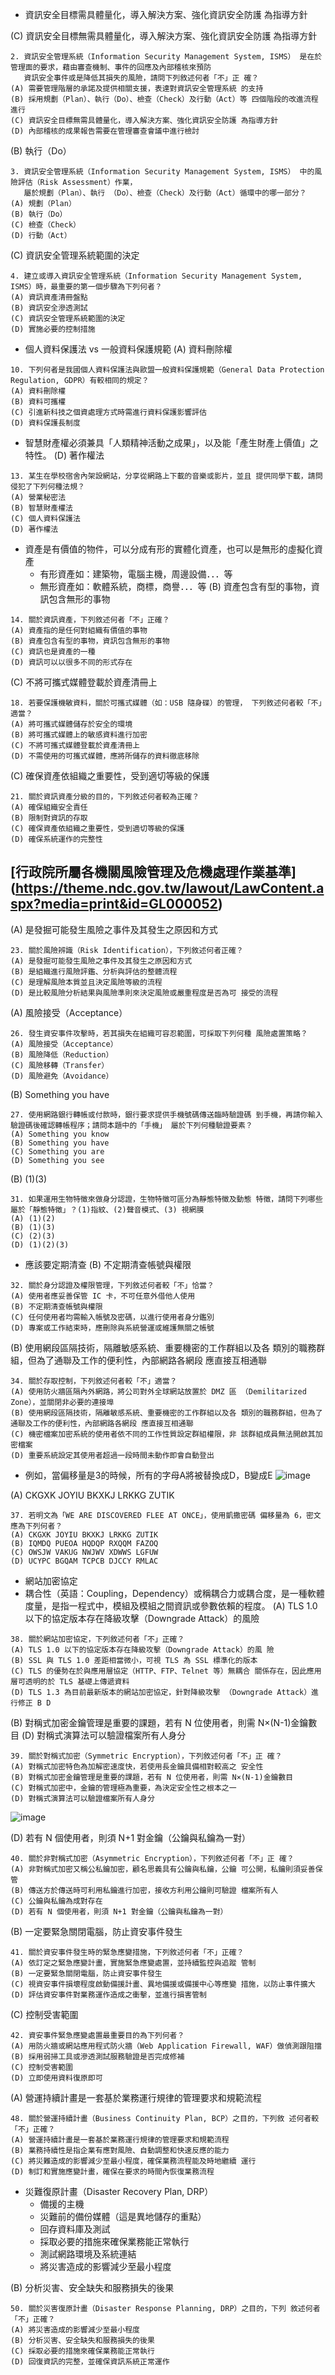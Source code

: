 - 資訊安全目標需具體量化，導入解決方案、強化資訊安全防護 為指導方針

(C) 資訊安全目標無需具體量化，導入解決方案、強化資訊安全防護 為指導方針
```
2. 資訊安全管理系統（Information Security Management System, ISMS） 是在於管理面的要求，藉由審查機制、事件的回應及內部稽核來預防 
   資訊安全事件或是降低其損失的風險，請問下列敘述何者「不」正 確？
(A) 需要管理階層的承諾及提供相關支援，表達對資訊安全管理系統 的支持
(B) 採用規劃（Plan）、執行（Do）、檢查（Check）及行動（Act）等 四個階段的改進流程進行
(C) 資訊安全目標無需具體量化，導入解決方案、強化資訊安全防護 為指導方針
(D) 內部稽核的成果報告需要在管理審查會議中進行檢討
```

(B) 執行（Do）
```
3. 資訊安全管理系統（Information Security Management System, ISMS） 中的風險評估（Risk Assessment）作業，
   屬於規劃（Plan）、執行 （Do）、檢查（Check）及行動（Act）循環中的哪一部分？
(A) 規劃（Plan）
(B) 執行（Do）
(C) 檢查（Check）
(D) 行動（Act）

```

(C) 資訊安全管理系統範圍的決定
```
4. 建立或導入資訊安全管理系統（Information Security Management System, ISMS）時，最重要的第一個步驟為下列何者？
(A) 資訊資產清冊盤點
(B) 資訊安全滲透測試
(C) 資訊安全管理系統範圍的決定
(D) 實施必要的控制措施
```

- 個人資料保護法 vs 一般資料保護規範
(A) 資料刪除權
```
10. 下列何者是我國個人資料保護法與歐盟一般資料保護規範（General Data Protection Regulation, GDPR）有較相同的規定？
(A) 資料刪除權
(B) 資料可攜權
(C) 引進新科技之個資處理方式時需進行資料保護影響評估
(D) 資料保護長制度
```

- 智慧財產權必須兼具「人類精神活動之成果」，以及能「產生財產上價值」之特性。
(D) 著作權法
```
13. 某生在學校宿舍內架設網站，分享從網路上下載的音樂或影片，並且 提供同學下載，請問侵犯了下列何種法規？
(A) 營業秘密法
(B) 智慧財產權法
(C) 個人資料保護法
(D) 著作權法
```

- 資產是有價值的物件，可以分成有形的實體化資產，也可以是無形的虛擬化資產
   - 有形資產如：建築物，電腦主機，周邊設備．．．等
   - 無形資產如：軟體系統，商標，商譽．．．等
(B) 資產包含有型的事物，資訊包含無形的事物
```
14. 關於資訊資產，下列敘述何者「不」正確？
(A) 資產指的是任何對組織有價值的事物
(B) 資產包含有型的事物，資訊包含無形的事物
(C) 資訊也是資產的一種
(D) 資訊可以以很多不同的形式存在
```

(C) 不將可攜式媒體登載於資產清冊上
```
18. 若要保護機敏資料，關於可攜式媒體（如：USB 隨身碟）的管理， 下列敘述何者較「不」適當？
(A) 將可攜式媒體儲存於安全的環境
(B) 將可攜式媒體上的敏感資料進行加密
(C) 不將可攜式媒體登載於資產清冊上
(D) 不需使用的可攜式媒體，應將所儲存的資料徹底移除
```

(C) 確保資產依組織之重要性，受到適切等級的保護
```
21. 關於資訊資產分級的目的，下列敘述何者較為正確？
(A) 確保組織安全責任
(B) 限制對資訊的存取
(C) 確保資產依組織之重要性，受到適切等級的保護
(D) 確保系統運作的完整性
```
## [行政院所屬各機關風險管理及危機處理作業基準] (https://theme.ndc.gov.tw/lawout/LawContent.aspx?media=print&id=GL000052)

(A) 是發掘可能發生風險之事件及其發生之原因和方式
```
23. 關於風險辨識（Risk Identification），下列敘述何者正確？
(A) 是發掘可能發生風險之事件及其發生之原因和方式
(B) 是組織進行風險評鑑、分析與評估的整體流程
(C) 是理解風險本質並且決定風險等級的流程
(D) 是比較風險分析結果與風險準則來決定風險或嚴重程度是否為可 接受的流程
```

(A) 風險接受（Acceptance）
```
26. 發生資安事件攻擊時，若其損失在組織可容忍範圍，可採取下列何種 風險處置策略？
(A) 風險接受（Acceptance）
(B) 風險降低（Reduction）
(C) 風險移轉（Transfer）
(D) 風險避免（Avoidance）
```

(B) Something you have
```
27. 使用網路銀行轉帳或付款時，銀行要求提供手機號碼傳送臨時驗證碼 到手機，再請你輸入驗證碼後確認轉帳程序；請問本題中的「手機」 屬於下列何種驗證要素？
(A) Something you know
(B) Something you have
(C) Something you are
(D) Something you see
```

(B) (1)(3)
```
31. 如果運用生物特徵來做身分認證，生物特徵可區分為靜態特徵及動態 特徵，請問下列哪些屬於「靜態特徵」？(1)指紋、(2)聲音模式、(3) 視網膜
(A) (1)(2)
(B) (1)(3)
(C) (2)(3)
(D) (1)(2)(3)
```

- 應該要定期清查
(B) 不定期清查帳號與權限
```
32. 關於身分認證及權限管理，下列敘述何者較「不」恰當？
(A) 使用者應妥善保管 IC 卡，不可任意外借他人使用
(B) 不定期清查帳號與權限
(C) 任何使用者均需輸入帳號及密碼，以進行使用者身分鑑別
(D) 專案或工作結束時，應刪除與系統營運或維護無關之帳號
```

(B) 使用網段區隔技術，隔離敏感系統、重要機密的工作群組以及各 類別的職務群組，但為了通聯及工作的便利性，內部網路各網段 應直接互相通聯
```
34. 關於存取控制，下列敘述何者較「不」適當？
(A) 使用防火牆區隔內外網路，將公司對外全球網站放置於 DMZ 區 （Demilitarized Zone），並關閉非必要的連接埠
(B) 使用網段區隔技術，隔離敏感系統、重要機密的工作群組以及各 類別的職務群組，但為了通聯及工作的便利性，內部網路各網段 應直接互相通聯
(C) 機密檔案加密系統的使用者依不同的工作性質設定群組權限，非 該群組成員無法開啟其加密檔案
(D) 重要系統設定其使用者超過一段時間未動作即會自動登出
```

- 例如，當偏移量是3的時候，所有的字母A將被替換成D，B變成E
![image](https://user-images.githubusercontent.com/71476327/197520098-248dfaef-5af3-472b-89ad-9096a9e2e32b.png)

(A) CKGXK JOYIU BKXKJ LRKKG ZUTIK
```
37. 若明文為「WE ARE DISCOVERED FLEE AT ONCE」，使用凱撒密碼 偏移量為 6，密文應為下列何者？
(A) CKGXK JOYIU BKXKJ LRKKG ZUTIK
(B) IQMDQ PUEOA HQDQP RXQQM FAZOQ
(C) OWSJW VAKUG NWJWV XDWWS LGFUW
(D) UCYPC BGQAM TCPCB DJCCY RMLAC
```

- 網站加密協定
- 耦合性（英語：Coupling，Dependency）或稱耦合力或耦合度，是一種軟體度量，是指一程式中，模組及模組之間資訊或參數依賴的程度。
(A) TLS 1.0 以下的協定版本存在降級攻擊（Downgrade Attack）的風險
```
38. 關於網站加密協定，下列敘述何者「不」正確？
(A) TLS 1.0 以下的協定版本存在降級攻擊（Downgrade Attack）的風 險
(B) SSL 與 TLS 1.0 差距相當微小，可視 TLS 為 SSL 標準化的版本
(C) TLS 的優勢在於與應用層協定（HTTP、FTP、Telnet 等）無耦合 關係存在，因此應用層可透明的於 TLS 基礎上傳遞資料
(D) TLS 1.3 為目前最新版本的網站加密協定，針對降級攻擊 （Downgrade Attack）進行修正 B D
```

(B) 對稱式加密金鑰管理是重要的課題，若有 N 位使用者，則需 N×(N-1)金鑰數目
(D) 對稱式演算法可以驗證檔案所有人身分
```
39. 關於對稱式加密（Symmetric Encryption），下列敘述何者「不」正 確？
(A) 對稱式加密特色為加解密速度快，若使用長金鑰具備相對較高之 安全性
(B) 對稱式加密金鑰管理是重要的課題，若有 N 位使用者，則需 N×(N-1)金鑰數目
(C) 對稱式加密中，金鑰的管理極為重要，為決定安全性之根本之一
(D) 對稱式演算法可以驗證檔案所有人身分
```

![image](https://user-images.githubusercontent.com/71476327/197526528-d1aae006-28a3-4039-87ba-08c73188d1a7.png)

(D) 若有 N 個使用者，則須 N+1 對金鑰（公鑰與私鑰為一對）
```
40. 關於非對稱式加密（Asymmetric Encryption），下列敘述何者「不」正 確？
(A) 非對稱式加密又稱公私鑰加密，顧名思義具有公鑰與私鑰，公鑰 可公開，私鑰則須妥善保管
(B) 傳送方於傳送時可利用私鑰進行加密，接收方利用公鑰則可驗證 檔案所有人
(C) 公鑰與私鑰為成對存在
(D) 若有 N 個使用者，則須 N+1 對金鑰（公鑰與私鑰為一對）
```

(B) 一定要緊急關閉電腦，防止資安事件發生
```
41. 關於資安事件發生時的緊急應變措施，下列敘述何者「不」正確？
(A) 依訂定之緊急應變計畫，實施緊急應變處置，並持續監控與追蹤 管制
(B) 一定要緊急關閉電腦，防止資安事件發生
(C) 視資安事件損壞程度啟動備援計畫、異地備援或備援中心等應變 措施，以防止事件擴大
(D) 評估資安事件對業務運作造成之衝擊，並進行損害管制
```

(C) 控制受害範圍
```
42. 資安事件緊急應變處置最重要目的為下列何者？
(A) 用防火牆或網站應用程式防火牆（Web Application Firewall, WAF）做偵測跟阻擋
(B) 採用弱掃工具或滲透測試服務驗證是否完成修補
(C) 控制受害範圍
(D) 立即使用資料復原即可
```

(A) 營運持續計畫是一套基於業務運行規律的管理要求和規範流程
```
48. 關於營運持續計畫（Business Continuity Plan, BCP）之目的，下列敘 述何者較「不」正確？
(A) 營運持續計畫是一套基於業務運行規律的管理要求和規範流程
(B) 業務持續性是指企業有應對風險、自動調整和快速反應的能力
(C) 將災難造成的影響減少至最小程度，確保業務流程能及時地繼續 運行
(D) 制訂和實施應變計畫，確保在要求的時間內恢復業務流程
```

- 災難復原計畫（Disaster Recovery Plan, DRP）
   - 備援的主機
   - 災難前的備份媒體（這是異地儲存的重點）
   - 回存資料庫及測試
   - 採取必要的措施來確保業務能正常執行
   - 測試網路環境及系統連結
   - 將災害造成的影響減少至最小程度

(B) 分析災害、安全缺失和服務損失的後果
```
50. 關於災害復原計畫（Disaster Response Planning, DRP）之目的，下列 敘述何者「不」正確？
(A) 將災害造成的影響減少至最小程度
(B) 分析災害、安全缺失和服務損失的後果
(C) 採取必要的措施來確保業務能正常執行
(D) 回復資訊的完整，並確保資訊系統正常運作
```
